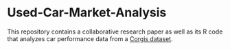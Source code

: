 # Used-Car-Market-Analysis
This repository contains a collaborative research paper as well as its R code that analyzes car performance data from a [Corgis dataset](https://corgis-edu.github.io/corgis/csv/cars/). 
